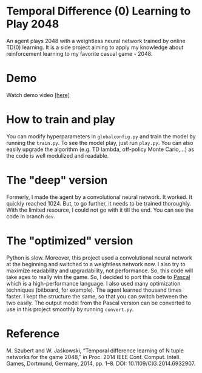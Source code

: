 
# Temporal Difference (0) Learning to Play 2048
An agent plays 2048 with a weightless neural network trained by online TD(0) learning. It is a side project aiming to apply my knowledge about reinforcement learning to my favorite casual game - 2048. 

# Demo
Watch demo video [[here]](https://youtu.be/y_ntwcheB78)

# How to train and play
You can modify hyperparameters in `globalconfig.py` and train the model by running the `train.py`. To see the model play, just run `play.py`.
You can also easily upgrade the algorithm (e.g. TD lambda, off-policy Monte Carlo,...) as the code is well modulized and readable.

# The "deep" version
Formerly, I made the agent by a convolutional neural network. It worked. It quickly reached 1024. But, to go further, it needs to be trained thoroughly. With the limited resource, I could not go with it till the end. You can see the code in branch `dev`.

# The "optimized" version
Python is slow. Moreover, this project used a convolutional neural network at the beginning and switched to a weightless network now. I also try to maximize readability and upgradability, not performance. So, this code will take ages to really win the game.
So, I decided to port this code to [Pascal](https://github.com/ThaiDat/Temporal-Difference-Learning-to-Play-2048-Pascal-Version-) which is a high-performance language. I also used many optimization techniques (bitboard, for example). The agent learned thousand times faster. I kept the structure the same, so that you can switch between the two easily. The output model from the Pascal version can be converted to use in this project smoothly by running `convert.py`.

# Reference
M. Szubert and W. Jaśkowski, “Temporal difference learning of N tuple networks for the game 2048,” in Proc. 2014 IEEE Conf. Comput. Intell. Games, Dortmund, Germany, 2014, pp. 1–8. DOI: 10.1109/CIG.2014.6932907.
